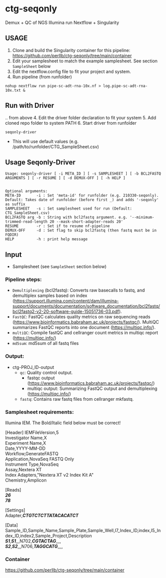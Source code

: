 # ctg-seqonly
Demux + QC of NGS Illumina run
Nextflow + Singularity

## USAGE

1. Clone and build the Singularity container for this pipeline: https://github.com/perllb/ctg-seqonly/tree/main/container
2. Edit your samplesheet to match the example samplesheet. See section `SampleSheet` below
3. Edit the nextflow.config file to fit your project and system. 
4. Run pipeline (from runfolder)
```
nohup nextflow run pipe-sc-adt-rna-10x.nf > log.pipe-sc-adt-rna-10x.txt &
```

## Run with Driver
.. from above
4. Edit the driver folder declaration to fit your system
5. Add cloned repo folder to system PATH
6. Start driver from runfolder

```
seqonly-driver 
```
- This will use default values (e.g. /path/to/runfolder/CTG_SampleSheet.csv)

## Usage Seqonly-Driver
```
Usage: seqonly-driver [ -i META_ID ] [ -s SAMPLESHEET ] [ -b BCL2FASTQ ARGUMENTS ] [ -r RESUME ] [ -d DEMUX-OFF ] [ -h HELP ] 


Optional arguments: 
META-ID       -i : Set 'meta-id' for runfolder (e.g. 210330-seqonly). Default: Takes date of runfolder (before first _) and adds '-seqonly' as suffix 
SAMPLESHEET   -s : Set samplesheet used for run (Default: CTG_SampleSheet.csv) 
BCL2FASTQ arg -b : String with bcl2fastq argument. e.g. '--minimum-trimmed-read-length 20 --mask-short-adapter-reads 20' 
RESUME        -r : Set if to resume nf-pipeline
DEMUX-OFF     -d : Set flag to skip bcl2fastq (then fastq must be in FQDIR) 
HELP          -h : print help message
```

## Input

- Samplesheet (see `SampleSheet` section below)

### Pipeline steps:

* `Demultiplexing` (bcl2fastq): Converts raw basecalls to fastq, and demultiplex samples based on index (https://support.illumina.com/content/dam/illumina-support/documents/documentation/software_documentation/bcl2fastq/bcl2fastq2-v2-20-software-guide-15051736-03.pdf).
* `FastQC`: FastQC calculates quality metrics on raw sequencing reads (https://www.bioinformatics.babraham.ac.uk/projects/fastqc/). MultiQC summarizes FastQC reports into one document (https://multiqc.info/).
* `multiQC`: Compile fastQC and cellranger count metrics in multiqc report (https://multiqc.info/)
* `md5sum`: md5sum of all fastq files


### Output:
* ctg-PROJ_ID-output
    * `qc`: Quality control output. 
        * fastqc output (https://www.bioinformatics.babraham.ac.uk/projects/fastqc/)
        * multiqc output: Summarizing FastQC output and demultiplexing (https://multiqc.info/)
    * `fastq`: Contains raw fastq files from cellranger mkfastq.
    

### Samplesheet requirements:

Illumina IEM. The Bold/Italic field below must be correct!

[Header]
IEMFileVersion,5  
Investigator Name,X  
Experiment Name,X  
Date,YYYY-MM-DD  
Workflow,GenerateFASTQ  
Application,NovaSeq FASTQ Only  
Instrument Type,NovaSeq  
Assay,Nextera XT  
Index Adapters,"Nextera XT v2 Index Kit A"  
Chemistry,Amplicon  
  
[Reads]  
***26***  
***78***  
  
[Settings]  
Adapter,***CTGTCTCTTATACACATCT***  
  
[Data]  
Sample_ID,Sample_Name,Sample_Plate,Sample_Well,I7_Index_ID,index,I5_Index_ID,index2,Sample_Project,Description  
***S1***,***S1***,,,N702,***CGTACTAG***,,,,  
***S2***,***S2***,,,N706,***TAGGCATG***,,,,  
  
  
### Container  
https://github.com/perllb/ctg-seqonly/tree/main/container  
